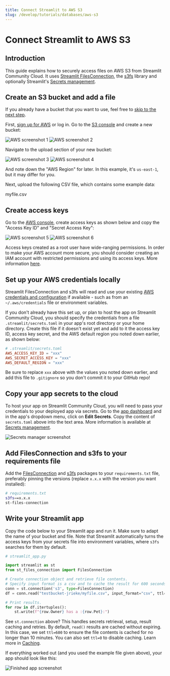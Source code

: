 ```yaml
---
title: Connect Streamlit to AWS S3
slug: /develop/tutorials/databases/aws-s3
---
```


# Connect Streamlit to AWS S3

## Introduction

This guide explains how to securely access files on AWS S3 from Streamlit Community Cloud. It uses [Streamlit FilesConnection](https://github.com/streamlit/files-connection), the [s3fs](https://github.com/dask/s3fs) library and optionally Streamlit's [Secrets management](/develop/concepts/configuration/secrets-management).

## Create an S3 bucket and add a file

<Note>

If you already have a bucket that you want to use, feel free
to [skip to the next step](#create-access-keys).

</Note>

First, [sign up for AWS](https://aws.amazon.com/) or log in. Go to the [S3 console](https://s3.console.aws.amazon.com/s3/home) and create a new bucket:

<Flex>
<Image alt="AWS screenshot 1" src="/images/databases/aws-1.png" />
<Image alt="AWS screenshot 2" src="/images/databases/aws-2.png" />
</Flex>

Navigate to the upload section of your new bucket:

<Flex>
<Image alt="AWS screenshot 3" src="/images/databases/aws-3.png" />
<Image alt="AWS screenshot 4" src="/images/databases/aws-4.png" />
</Flex>

And note down the "AWS Region" for later. In this example, it's `us-east-1`, but it may differ for you.

Next, upload the following CSV file, which contains some example data:

<Download href="/images/databases/myfile.csv">myfile.csv</Download>

## Create access keys

Go to the [AWS console](https://console.aws.amazon.com/), create access keys as shown below and copy the "Access Key ID" and "Secret Access Key":

<Flex>
<Image alt="AWS screenshot 5" src="/images/databases/aws-5.png" />
<Image alt="AWS screenshot 6" src="/images/databases/aws-6.png" />
</Flex>

<Tip>

Access keys created as a root user have wide-ranging permissions. In order to make your AWS account
more secure, you should consider creating an IAM account with restricted permissions and using its
access keys. More information [here](https://docs.aws.amazon.com/general/latest/gr/aws-sec-cred-types.html).

</Tip>

## Set up your AWS credentials locally

Streamlit FilesConnection and s3fs will read and use your existing [AWS credentials and configuration](https://boto3.amazonaws.com/v1/documentation/api/latest/guide/credentials.html) if available - such as from an `~/.aws/credentials` file or environment variables.

If you don't already have this set up, or plan to host the app on Streamlit Community Cloud, you should specify the credentials from a file `.streamlit/secrets.toml` in your app's root directory or your home directory. Create this file if it doesn't exist yet and add to it the access key ID, access key secret, and the AWS default region you noted down earlier, as shown below:

```toml
# .streamlit/secrets.toml
AWS_ACCESS_KEY_ID = "xxx"
AWS_SECRET_ACCESS_KEY = "xxx"
AWS_DEFAULT_REGION = "xxx"
```

<Important>

Be sure to replace `xxx` above with the values you noted down earlier, and add this file to `.gitignore` so you don't commit it to your GitHub repo!

</Important>

## Copy your app secrets to the cloud

To host your app on Streamlit Community Cloud, you will need to pass your credentials to your deployed app via secrets. Go to the [app dashboard](https://share.streamlit.io/) and in the app's dropdown menu, click on **Edit Secrets**. Copy the content of `secrets.toml` above into the text area. More information is available at [Secrets management](/deploy/streamlit-community-cloud/deploy-your-app/secrets-management).

![Secrets manager screenshot](/images/databases/edit-secrets.png)

## Add FilesConnection and s3fs to your requirements file

Add the [FilesConnection](https://github.com/streamlit/files-connection) and [s3fs](https://github.com/dask/s3fs) packages to your `requirements.txt` file, preferably pinning the versions (replace `x.x.x` with the version you want installed):

```bash
# requirements.txt
s3fs==x.x.x
st-files-connection
```

## Write your Streamlit app

Copy the code below to your Streamlit app and run it. Make sure to adapt the name of your bucket and file. Note that Streamlit automatically turns the access keys from your secrets file into environment variables, where `s3fs` searches for them by default.

```python
# streamlit_app.py

import streamlit as st
from st_files_connection import FilesConnection

# Create connection object and retrieve file contents.
# Specify input format is a csv and to cache the result for 600 seconds.
conn = st.connection('s3', type=FilesConnection)
df = conn.read("testbucket-jrieke/myfile.csv", input_format="csv", ttl=600)

# Print results.
for row in df.itertuples():
    st.write(f"{row.Owner} has a :{row.Pet}:")
```

See `st.connection` above? This handles secrets retrieval, setup, result caching and retries. By default, `read()` results are cached without expiring. In this case, we set `ttl=600` to ensure the file contents is cached for no longer than 10 minutes. You can also set `ttl=0` to disable caching. Learn more in [Caching](/develop/concepts/caching).

If everything worked out (and you used the example file given above), your app should look like this:

![Finished app screenshot](/images/databases/streamlit-app.png)
